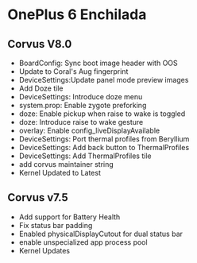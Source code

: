 # OnePlus 6 Enchilada

## Corvus V8.0

- BoardConfig: Sync boot image header with OOS
- Update to Coral's Aug fingerprint
- DeviceSettings:Update panel mode preview images
- Add Doze tile
- DeviceSettings: Introduce doze menu 
- system.prop: Enable zygote preforking
- doze: Enable pickup when raise to wake is toggled
- doze: Introduce raise to wake gesture 
- overlay: Enable config_liveDisplayAvailable
- DeviceSettings: Port thermal profiles from Beryllium 
- DeviceSettings: Add back button to ThermalProfiles 
- DeviceSettings: Add ThermalProfiles tile 
- add corvus maintainer string
- Kernel Updated to Latest

## Corvus v7.5

- Add support for Battery Health
- Fix status bar padding
- Enabled physicalDisplayCutout for dual status bar
- enable unspecialized app process pool
- Kernel Updates
